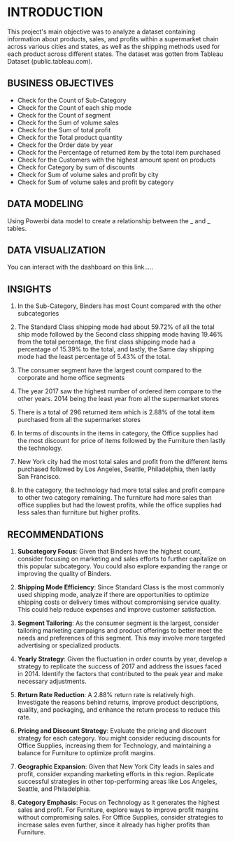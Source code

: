 # INTRODUCTION

This project's main objective was to analyze a dataset containing information about products, sales, and profits within a supermarket chain across various cities and states, as well as the shipping methods used for each product across different states. The dataset was gotten from Tableau Dataset (public.tableau.com). 


## BUSINESS OBJECTIVES 

* Check for the Count of Sub-Category
* Check for the Count of each ship mode
* Check for the Count of segment
* Check for the Sum of volume sales
* Check for the  Sum of total profit
* Check for the Total product quantity 
* Check for the Order date by year
* Check for the Percentage of returned item by the total item purchased 
* Check for the Customers with the highest amount spent on products 
* Check for Category by sum of discounts
* Check for Sum of volume sales and profit by city 
* Check for Sum of volume sales and profit by category 


## DATA MODELING 

Using Powerbi data model to create a relationship between the _ and _ tables.


## DATA VISUALIZATION 

You can interact with the dashboard on this link..... 


## INSIGHTS 

1. In the Sub-Category, Binders has most Count compared with the other subcategories 

2. The Standard Class shipping mode had about 59.72% of all the total ship mode followed by the Second class shipping mode having 19.46% from the total percentage, the first class shipping mode had a percentage of 15.39% to the total, and lastly, the Same day shipping mode had the least percentage of 5.43% of the total. 

3. The consumer segment have the largest count compared to the corporate and home office segments 

4. The year 2017 saw the highest number of ordered item compare to the other years. 2014 being the least year from all the supermarket stores 

5. There is a total of 296 returned item which is 2.88% of the total item purchased from all the supermarket stores 

6. In terms of discounts in the items in category, the Office supplies had the most discount for price of items followed by the Furniture then lastly the technology. 

7. New York city had the most total sales and profit from the different items purchased followed by Los Angeles, Seattle, Philadelphia, then lastly San Francisco. 

8. In the category, the technology had more total sales and profit compare to other two category remaining. The furniture had more sales than office supplies but had the lowest profits, while the office supplies had less sales than furniture but higher profits. 


## RECOMMENDATIONS

1. **Subcategory Focus**: Given that Binders have the highest count, consider focusing on marketing and sales efforts to further capitalize on this popular subcategory. You could also explore expanding the range or improving the quality of Binders.

2. **Shipping Mode Efficiency**: Since Standard Class is the most commonly used shipping mode, analyze if there are opportunities to optimize shipping costs or delivery times without compromising service quality. This could help reduce expenses and improve customer satisfaction.

3. **Segment Tailoring**: As the consumer segment is the largest, consider tailoring marketing campaigns and product offerings to better meet the needs and preferences of this segment. This may involve more targeted advertising or specialized products.

4. **Yearly Strategy**: Given the fluctuation in order counts by year, develop a strategy to replicate the success of 2017 and address the issues faced in 2014. Identify the factors that contributed to the peak year and make necessary adjustments.

5. **Return Rate Reduction**: A 2.88% return rate is relatively high. Investigate the reasons behind returns, improve product descriptions, quality, and packaging, and enhance the return process to reduce this rate.

6. **Pricing and Discount Strategy**: Evaluate the pricing and discount strategy for each category. You might consider reducing discounts for Office Supplies, increasing them for Technology, and maintaining a balance for Furniture to optimize profit margins.

7. **Geographic Expansion**: Given that New York City leads in sales and profit, consider expanding marketing efforts in this region. Replicate successful strategies in other top-performing areas like Los Angeles, Seattle, and Philadelphia.

8. **Category Emphasis**: Focus on Technology as it generates the highest sales and profit. For Furniture, explore ways to improve profit margins without compromising sales. For Office Supplies, consider strategies to increase sales even further, since it already has higher profits than Furniture. 

